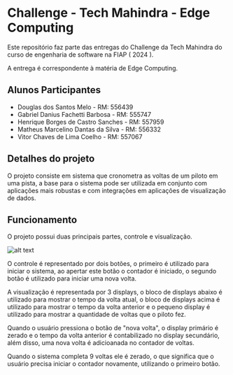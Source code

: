 # Challenge - Tech Mahindra - Edge Computing

Este repositório faz parte das entregas do Challenge da Tech Mahindra do curso de engenharia de software na FIAP ( 2024 ).

A entrega é correspondente à matéria de Edge Computing.

## Alunos Participantes

- Douglas dos Santos Melo - RM: 556439
- Gabriel Danius Fachetti Barbosa - RM: 555747
- Henrique Borges de Castro Sanches - RM: 557959
- Matheus Marcelino Dantas da Silva - RM: 556332
- Vitor Chaves de Lima Coelho - RM: 557067

## Detalhes do projeto

O projeto consiste em sistema que cronometra as voltas de um piloto em uma pista, a base para o sistema pode ser utilizada em conjunto com aplicações mais robustas e com integrações em aplicações de visualização de dados.

## Funcionamento

O projeto possui duas principais partes, controle e visualização.

![alt text](image.png)

O controle é representado por dois botões, o primeiro é utilizado para iniciar o sistema, ao apertar este botão o contador é iniciado, o segundo botão é utilizado para iniciar uma nova volta.

A visualização é representada por 3 displays, o bloco de displays abaixo é utilizado para mostrar o tempo da volta atual, o bloco de displays acima é utilizado para mostrar o tempo da volta anterior e o pequeno display é utilizado para mostrar a quantidade de voltas que o piloto fez.

Quando o usuário pressiona o botão de "nova volta", o display primário é zerado e o tempo da volta anterior é contabilizado no display secundário, além disso, uma nova volta é adicioanada no contador de voltas.

Quando o sistema completa 9 voltas ele é zerado, o que significa que o usuário precisa iniciar o contador novamente, utilizando o primeiro botão.